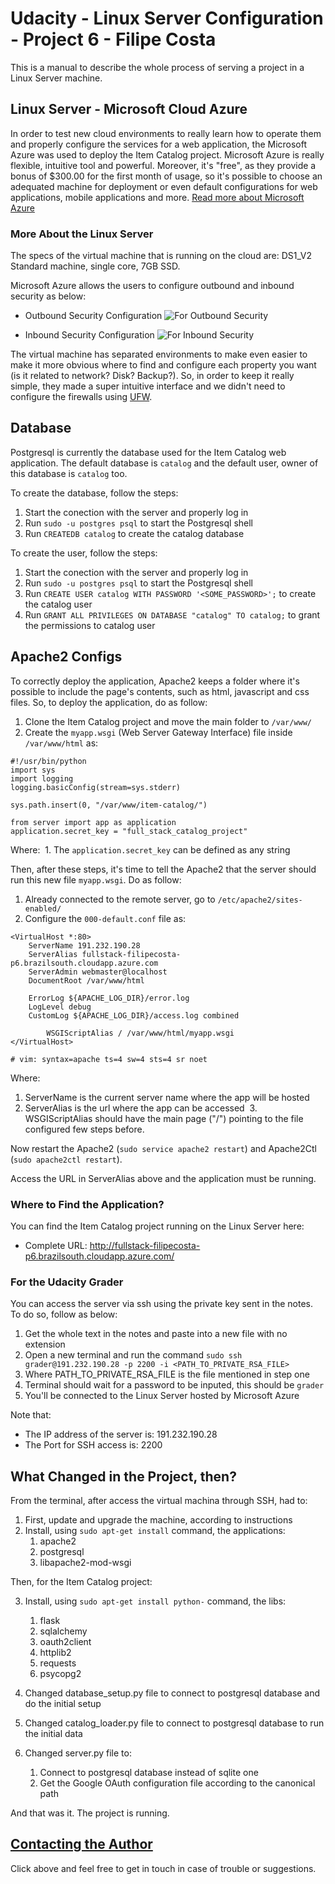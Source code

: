 Udacity - Linux Server Configuration - Project 6 - Filipe Costa
============

This is a manual to describe the whole process of serving a project in a Linux Server machine.

## Linux Server - Microsoft Cloud Azure

In order to test new cloud environments to really learn how to operate them and properly
configure the services for a web application, the Microsoft Azure was used to deploy the Item Catalog project.
Microsoft Azure is really flexible, intuitive tool and powerful. Moreover, it's "free", as they provide a bonus
of $300.00 for the first month of usage, so it's possible to choose an adequated machine for deployment or even
default configurations for web applications, mobile applications and more.
[Read more about Microsoft Azure](https://azure.microsoft.com/en)

### More About the Linux Server

The specs of the virtual machine that is running on the cloud are:
DS1_V2 Standard machine, single core, 7GB SSD.

Microsoft Azure allows the users to configure outbound and inbound security as below:
- Outbound Security Configuration
![For Outbound Security](https://cloud.githubusercontent.com/assets/2905403/26757066/3f6f0ca0-4887-11e7-858e-1b9a9ff99273.png)

- Inbound Security Configuration
![For Inbound Security](https://cloud.githubusercontent.com/assets/2905403/26757067/3f89d6ca-4887-11e7-897b-47b13520fcd9.png)

The virtual machine has separated environments to make even easier to make it more obvious where to find
and configure each property you want (is it related to network? Disk? Backup?).
So, in order to keep it really simple, they made a super intuitive interface and we didn't need to configure
the firewalls using [UFW](https://www.linux.com/learn/introduction-uncomplicated-firewall-ufw).

## Database

Postgresql is currently the database used for the Item Catalog web application.
The default database is `catalog` and the default user, owner of this database is `catalog` too.

To create the database, follow the steps:
1. Start the conection with the server and properly log in
2. Run `sudo -u postgres psql` to start the Postgresql shell
3. Run `CREATEDB catalog` to create the catalog database

To create the user, follow the steps:
1. Start the conection with the server and properly log in
2. Run `sudo -u postgres psql` to start the Postgresql shell
3. Run `CREATE USER catalog WITH PASSWORD '<SOME_PASSWORD>';` to create the catalog user
4. Run `GRANT ALL PRIVILEGES ON DATABASE "catalog" TO catalog;` to grant the permissions to catalog user

## Apache2 Configs

To correctly deploy the application, Apache2 keeps a folder where it's possible to include the page's contents, such as html, javascript and css files.
So, to deploy the application, do as follow:
1. Clone the Item Catalog project and move the main folder to `/var/www/`
2. Create the `myapp.wsgi` (Web Server Gateway Interface) file inside `/var/www/html` as:
```
#!/usr/bin/python
import sys
import logging
logging.basicConfig(stream=sys.stderr)

sys.path.insert(0, "/var/www/item-catalog/")

from server import app as application
application.secret_key = "full_stack_catalog_project"
```
  Where:
  1. The `application.secret_key` can be defined as any string

Then, after these steps, it's time to tell the Apache2 that the server should run this new file `myapp.wsgi`. Do as follow:
1. Already connected to the remote server, go to `/etc/apache2/sites-enabled/`
2. Configure the `000-default.conf` file as:
```
<VirtualHost *:80>
	ServerName 191.232.190.28
	ServerAlias fullstack-filipecosta-p6.brazilsouth.cloudapp.azure.com
	ServerAdmin webmaster@localhost
	DocumentRoot /var/www/html

	ErrorLog ${APACHE_LOG_DIR}/error.log
	LogLevel debug
	CustomLog ${APACHE_LOG_DIR}/access.log combined

        WSGIScriptAlias / /var/www/html/myapp.wsgi
</VirtualHost>

# vim: syntax=apache ts=4 sw=4 sts=4 sr noet
```
  Where:
  1. ServerName is the current server name where the app will be hosted
  2. ServerAlias is the url where the app can be accessed
  3. WSGIScriptAlias should have the main page ("/") pointing to the file configured few steps before.
  
Now restart the Apache2 (`sudo service apache2 restart`) and Apache2Ctl (`sudo apache2ctl restart`).

Access the URL in ServerAlias above and the application must be running.

### Where to Find the Application?
You can find the Item Catalog project running on the Linux Server here:
- Complete URL: http://fullstack-filipecosta-p6.brazilsouth.cloudapp.azure.com/

### For the Udacity Grader
You can access the server via ssh using the private key sent in the notes.
To do so, follow as below:
1. Get the whole text in the notes and paste into a new file with no extension
2. Open a new terminal and run the command `sudo ssh grader@191.232.190.28 -p 2200 -i <PATH_TO_PRIVATE_RSA_FILE>`
  1. Where PATH_TO_PRIVATE_RSA_FILE is the file mentioned in step one
3. Terminal should wait for a password to be inputed, this should be `grader`
4. You'll be connected to the Linux Server hosted by Microsoft Azure

Note that:
- The IP address of the server is: 191.232.190.28
- The Port for SSH access is: 2200


## What Changed in the Project, then?

From the terminal, after access the virtual machina through SSH, had to:
1. First, update and upgrade the machine, according to instructions
2. Install, using `sudo apt-get install` command, the applications:
   1. apache2
   2. postgresql
   3. libapache2-mod-wsgi

Then, for the Item Catalog project:

3. Install, using `sudo apt-get install python-` command, the libs:
    1. flask
    2. sqlalchemy
    3. oauth2client
    4. httplib2
    5. requests
    6. psycopg2

4. Changed database_setup.py file to connect to postgresql database and do the initial setup
5. Changed catalog_loader.py file to connect to postgresql database to run the initial data
6. Changed server.py file to:
    1. Connect to postgresql database instead of sqlite one
    2. Get the Google OAuth configuration file according to the canonical path

And that was it. The project is running.

## [Contacting the Author](mailto:s.costa.filipe@gmail.com)
Click above and feel free to get in touch in case of trouble or suggestions.
